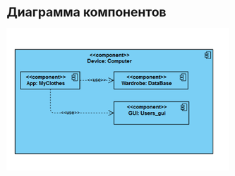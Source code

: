 # Диаграмма компонентов

![Диаграмма компонентов](https://github.com/widbnudb/MyClothes/blob/master/Images/Component.png)

